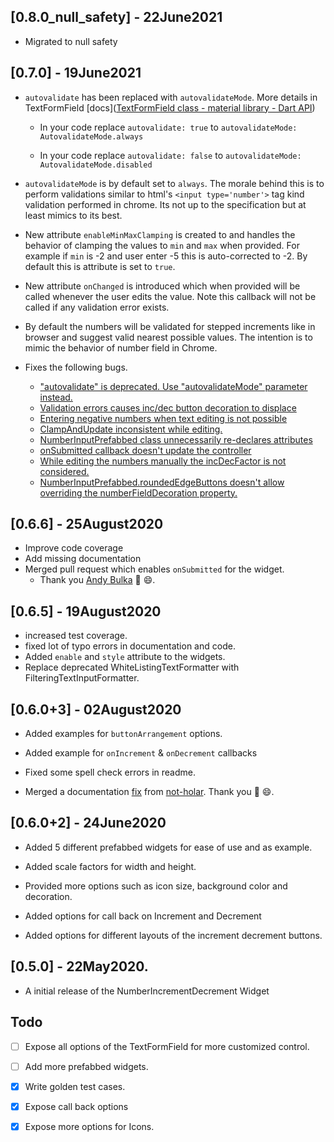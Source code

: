 ## [0.8.0_null_safety] - 22June2021
* Migrated to null safety

## [0.7.0] - 19June2021

* `autovalidate` has been replaced with `autovalidateMode`.  More details in TextFormField [docs]([TextFormField class - material library - Dart API](https://api.flutter.dev/flutter/material/TextFormField-class.html))
   
   * In your code replace `autovalidate: true` to `autovalidateMode: AutovalidateMode.always` 
   
   * In your code replace `autovalidate: false` to `autovalidateMode: AutovalidateMode.disabled`

* `autovalidateMode` is by default set to `always`. The morale behind this is to perform validations similar to html's `<input type='number'>` tag kind validation performed in chrome. Its not up to the specification but at least mimics to its best.

* New attribute `enableMinMaxClamping` is created to and handles the behavior of clamping the values to `min` and `max` when provided.  For example if `min` is -2 and user enter -5 this is auto-corrected to -2. By default this is attribute is set to `true`.

* New attribute `onChanged` is introduced which when provided will be called whenever the user edits the value. Note this callback will not be called if any validation error exists.

* By default the numbers will be validated for stepped increments like in browser and suggest valid nearest possible values. The intention is to mimic the behavior of number field in Chrome.

* Fixes the following bugs.
   - ["autovalidate" is deprecated. Use "autovalidateMode" parameter instead.](https://github.com/Abhilash-Chandran/number_inc_dec/issues/31)
   - [Validation errors causes inc/dec button decoration to displace](https://github.com/Abhilash-Chandran/number_inc_dec/issues/29)
   - [Entering negative numbers when text editing is not possible](https://github.com/Abhilash-Chandran/number_inc_dec/issues/27)
   - [ClampAndUpdate inconsistent while editing.](https://github.com/Abhilash-Chandran/number_inc_dec/issues/26)
   - [NumberInputPrefabbed class unnecessarily re-declares attributes](https://github.com/Abhilash-Chandran/number_inc_dec/issues/25)
   - [onSubmitted callback doesn't update the controller](https://github.com/Abhilash-Chandran/number_inc_dec/issues/24)
   - [While editing the numbers manually the incDecFactor is not considered.](https://github.com/Abhilash-Chandran/number_inc_dec/issues/23)
   - [NumberInputPrefabbed.roundedEdgeButtons doesn't allow overriding the numberFieldDecoration property.](https://github.com/Abhilash-Chandran/number_inc_dec/issues/34)

## [0.6.6] - 25August2020
* Improve code coverage
* Add missing documentation
* Merged pull request which enables `onSubmitted` for the widget.
     * Thank you [Andy Bulka](https://github.com/abulka) 🥇 😄.
## [0.6.5] - 19August2020

* increased test coverage.
* fixed lot of typo errors in documentation and code.
* Added `enable` and `style` attribute to the widgets.
* Replace deprecated WhiteListingTextFormatter with FilteringTextInputFormatter.

## [0.6.0+3] - 02August2020

* Added examples for `buttonArrangement` options.

* Added example for `onIncrement` & `onDecrement` callbacks

* Fixed some spell check errors in readme.

* Merged a documentation [fix](https://github.com/Abhilash-Chandran/number_inc_dec/pull/2) from [not-holar](https://github.com/not-holar). Thank you 🥇 😄.

## [0.6.0+2] - 24June2020

* Added 5 different prefabbed widgets for ease of use and  as example.

* Added scale factors for width and height.

* Provided more options such as icon size, background color and decoration.

* Added options for call back on Increment and Decrement

* Added options for different layouts of the increment decrement buttons.

## [0.5.0] - 22May2020.

- A initial release of the NumberIncrementDecrement Widget


## Todo

- [ ] Expose all options of the TextFormField for more customized control.

- [ ] Add more prefabbed widgets.

- [x] Write golden test cases.

- [x] Expose call back options

- [x] Expose more options for Icons.
